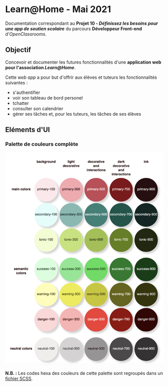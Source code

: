 # Learn@Home - Mai 2021

Documentation correspondant au **Projet 10 - _Définissez les besoins pour une app de soutien scolaire_** du parcours **Développeur Front-end** d'_OpenClassrooms_.

## Objectif

Concevoir et documenter les futures fonctionnalités d'une **application web pour l'association _Learn@Home_**.

Cette _web app_ a pour but d'offrir aux élèves et tuteurs les fonctionnalités suivantes :

- s'authentifier
- voir son tableau de bord personel
- tchatter
- consulter son calendrier
- gérer ses tâches et, pour les tuteurs, les tâches de ses élèves

## Eléments d'UI

### Palette de couleurs complète

![Palette du futur site Learn@Home](./img/color-palette.png)

**N.B. :** Les codes hexa des couleurs de cette palette sont regroupés dans un [fichier SCSS](./css/scss/abstracts/_variables.scss).
